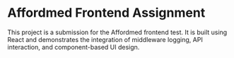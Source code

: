 
# Affordmed Frontend Assignment

This project is a submission for the Affordmed frontend test. It is built using React and demonstrates the integration of middleware logging, API interaction, and component-based UI design.



